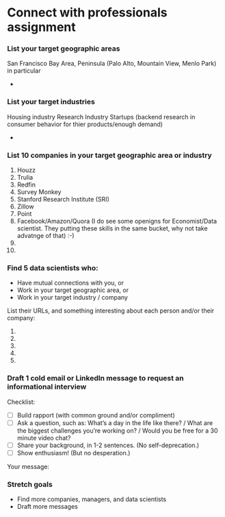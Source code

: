 # Connect with professionals assignment


### List your target geographic areas
San Francisco Bay Area, Peninsula (Palo Alto, Mountain View, Menlo Park) in particular

- 


### List your target industries
Housing industry
Research Industry 
Startups (backend research in consumer behavior for thier products/enough demand)

- 


### List 10 companies in your target geographic area or industry

1. Houzz
2. Trulia
3. Redfin
4. Survey Monkey
5. Stanford Research Institute (SRI)
6. Zillow
7. Point
8. Facebook/Amazon/Quora (I do see some openigns for Economist/Data scientist. They putting these skills in the same bucket,    why not take advatnge of that) :-)
9. 
10. 


### Find 5 data scientists who:
- Have mutual connections with you, or
- Work in your target geographic area, or
- Work in your target industry / company

List their URLs, and something interesting about each person and/or their company:

1.
2. 
3. 
4. 
5. 


### Draft 1 cold email or LinkedIn message to request an informational interview

Checklist:

- [ ] Build rapport (with common ground and/or compliment)
- [ ] Ask a question, such as: What’s a day in the life like there? / What are the biggest challenges you’re working on? / Would you be free for a 30 minute video chat?
- [ ] Share your background, in 1-2 sentences. (No self-deprecation.)
- [ ] Show enthusiasm! (But no desperation.)

Your message:





### Stretch goals

- Find more companies, managers, and data scientists
- Draft more messages
